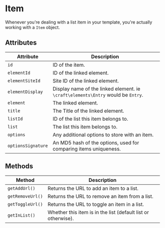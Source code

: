 # Item
Whenever you're dealing with a list item in your template, you're actually working with a `Item` object.

## Attributes

Attribute | Description
--- | ---
`id` | ID of the item.
`elementId` | ID of the linked element.
`elementSiteId` | Site ID of the linked element.
`elementDisplay` | Display name of the linked element. ie `\craft\elements\Entry` would be `Entry`.
`element` | The linked element.
`title` | The Title of the linked element.
`listId` | ID of the list this item belongs to.
`list` | The list this item belongs to.
`options` | Any additional options to store with an item.
`optionsSignature` | An MD5 hash of the options, used for comparing items uniqueness.

## Methods

Method | Description
--- | ---
`getAddUrl()` | Returns the URL to add an item to a list.
`getRemoveUrl()` | Returns the URL to remove an item from a list.
`getToggleUrl()` | Returns the URL to toggle an item in a list.
`getInList()` | Whether this item is in the list (default list or otherwise).
